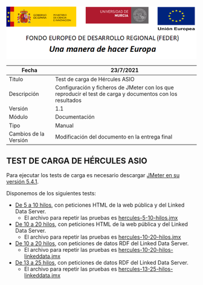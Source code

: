 ![](../Docs/media/CabeceraDocumentosMD.png)

| Fecha         | 23/7/2021                                                   |
| ------------- | ------------------------------------------------------------ |
|Titulo|Test de carga de Hércules ASIO| 
|Descripción|Configuración y ficheros de JMeter con los que reproducir el test de carga y documentos con los resultados|
|Versión|1.1|
|Módulo|Documentación|
|Tipo|Manual|
|Cambios de la Versión|Modificación del documento en la entrega final|

## TEST DE CARGA DE HÉRCULES ASIO

Para ejecutar los tests de carga es necesario descargar [JMeter en su versión 5.4.1](https://jmeter.apache.org/download_jmeter.cgi).

Disponemos de los siguientes tests:
- [De 5 a 10 hilos](https://github.com/HerculesCRUE/GnossDeustoBackend/tree/master/test-de-carga/hercules-5-10-hilos), con peticiones HTML de la web pública y del Linked Data Server.
  - El archivo para repetir las pruebas es [hercules-5-10-hilos.jmx](https://github.com/HerculesCRUE/GnossDeustoBackend/blob/master/test-de-carga/hercules-5-10-hilos/hercules-5-10-hilos.jmx)
- [De 10 a 20 hilos](https://github.com/HerculesCRUE/GnossDeustoBackend/tree/master/test-de-carga/hercules-10-20-hilos), con peticiones HTML de la web pública y del Linked Data Server.
  - El archivo para repetir las pruebas es [hercules-10-20-hilos.jmx](https://github.com/HerculesCRUE/GnossDeustoBackend/blob/master/test-de-carga/hercules-10-20-hilos/hercules-10-20-hilos.jmx)
- [De 10 a 20 hilos](https://github.com/HerculesCRUE/GnossDeustoBackend/blob/master/test-de-carga/hercules-10-20-hilos-linkeddata), con peticiones de datos RDF del Linked Data Server.
  - El archivo para repetir las pruebas es [hercules-10-20-hilos-linkeddata.jmx](https://github.com/HerculesCRUE/GnossDeustoBackend/blob/master/test-de-carga/hercules-10-20-hilos-linkeddata/hercules-10-20-hilos-linkeddata.jmx)
- [De 13 a 25 hilos](https://github.com/HerculesCRUE/GnossDeustoBackend/blob/master/test-de-carga/hercules-13-25-hilos-linkeddata), con peticiones de datos RDF del Linked Data Server.
  - El archivo para repetir las pruebas es [hercules-13-25-hilos-linkeddata.jmx](https://github.com/HerculesCRUE/GnossDeustoBackend/blob/master/test-de-carga/hercules-13-25-hilos-linkeddata/hercules-13-25-hilos-linkeddata.jmx)
